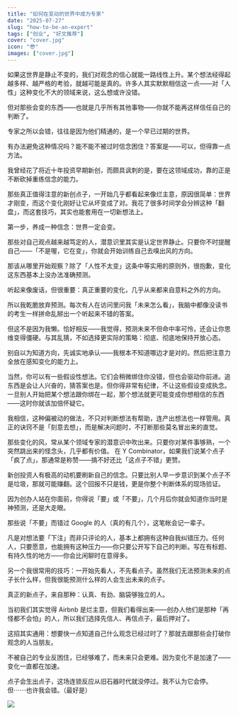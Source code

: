 ```yaml
---
title: "如何在变动的世界中成为专家"
date: "2025-07-27"
slug: "how-to-be-an-expert"
tags: ["创业", "好文推荐"]
cover: "cover.jpg"
icon: "😎"
images: ["cover.jpg"]
---
```

如果这世界是静止不变的，我们对观念的信心就能一路线性上升。某个想法经得起越多样、越严格的考验，就越可能是真的。许多人其实默默相信这一点——对「人性」这种变化不大的领域来说，这么想或许没错。



但对那些会变的东西——也就是几乎所有其他事物——你就不能再这样信任自己的判断了。



专家之所以会错，往往是因为他们精通的，是一个早已过期的世界。



有办法避免这种情况吗？能不能不被过时信念困住？答案是——可以，但得靠一点方法。



我曾经花了将近十年投资早期新创，而颇具讽刺的是，要在这领域成功，靠的正是不断砍掉重练信念的能力。



那些真正值得注意的新创点子，一开始几乎都看起来像烂主意，原因很简单：世界才刚变，而这个变化刚好让它从坏变成了对。我花了很多时间学会分辨这种「翻盘」，而这套技巧，其实也能套用在一切新想法上。



第一步，养成一种信念：世界一定会变。



那些对自己观点越来越笃定的人，潜意识里其实是认定世界静止。只要你不时提醒自己——「不是喔，它在变」，你就会开始训练自己去嗅出风的方向。



那该从哪里开始观察？除了「人性不太变」这条中等实用的原则外，很抱歉，变化这东西基本上没办法准确预测。



听起来像废话，但很重要：真正重要的变化，几乎从来都来自意料之外的方向。



所以我乾脆放弃预测。每次有人在访问里问我「未来怎么看」，我脑中都像没读书的考生一样拼命乱掰出一个听起来不错的答案。



但这不是因为我懒。恰好相反——我觉得，预测未来不但命中率可怜，还会让你思维变得僵硬。与其乱猜，不如选择更实际的策略：彻底、彻底地保持开放心态。



别自以为知道方向，先诚实地承认——我根本不知道哪边才是对的。然后把注意力全放在感知变化的能力上。



当然，你可以有一些假设性想法。它们会稍微绑住你没错，但也会驱动你前进。追东西是会让人兴奋的，猜答案也是。但你得非常有纪律，不让这些假设变成执念。
一旦别人开始把某个想法跟你绑在一起，那个想法就更可能变成你想相信的东西——这时你就该加倍怀疑它。



我相信，这种偏被动的做法，不只对判断想法有帮助，连产出想法也一样管用。真正的诀窍不是「刻意去想」，而是解决问题时，不打断那些莫名冒出来的直觉。



那些变化的风，常从某个领域专家的潜意识中吹出来。只要你对某件事够熟，一个突然跳出来的怪念头，几乎都有价值。
在 Y Combinator，如果我们说某个点子「疯了点」，那通常是称赞——搞不好还比「这点子不错」更赞。



新创投资人有极高的动机要刷新自己的信念。只要比别人早一步意识到某个点子不是垃圾，那就可能赚翻。这个回报不只是钱，更是你整个判断体系的现场验证。



因为创办人站在你面前，你得说「要」或「不要」，几个月后你就会知道你当时是神预测，还是大走眼。



那些说「不要」而错过 Google 的人（真的有几个），这笔帐会记一辈子。



凡是对想法要「下注」而非只评论的人，基本上都拥有这种自我纠错压力。任何人，只要愿意，也能拥有这种压力——你只要公开写下自己的判断。写在有标题、有持久性的地方——你会比闲聊时在意得多。



另一个我很常用的技巧：一开始先看人，不先看点子。虽然我们无法预测未来的点子长什么样，但我很能预测什么样的人会生出未来的点子。



真正的新点子，来自那种：认真、有劲、脑袋够独立的人。



当初我们其实觉得 Airbnb 是烂主意，但我们看得出来——创办人他们是那种「再怪都不会怕」的人，所以我们选择先信人、再信点子，最后押对了。



这招其实通用：想要快一点知道自己什么观念已经过时了？那就去跟那些会打破你观念的人当朋友。



不被自己的专业反困住，已经够难了，而未来只会更难。因为变化不是加速了——变化一直都在加速。



点子会生出点子，这场连锁反应从旧石器时代就没停过。我不认为它会停。
但⋯⋯也许我会错。（最好是）




![](https://prod-files-secure.s3.us-west-2.amazonaws.com/112d0858-5090-4d34-a606-b75eb8d65fd2/46476355-9cf3-4e99-9b7a-3531bc426380/1000202064.png?X-Amz-Algorithm=AWS4-HMAC-SHA256&X-Amz-Content-Sha256=UNSIGNED-PAYLOAD&X-Amz-Credential=ASIAZI2LB4666TWB2SXP%2F20250927%2Fus-west-2%2Fs3%2Faws4_request&X-Amz-Date=20250927T204303Z&X-Amz-Expires=3600&X-Amz-Security-Token=IQoJb3JpZ2luX2VjECMaCXVzLXdlc3QtMiJIMEYCIQDCuaYFivqHA%2FyNoCOULT8mn%2F8MXNVQnvDoS1k0Vf6EVQIhAKtPv537IxAukMqf3cjl1KM3wOksK0FU4YMu8fzQNVc6KogECKz%2F%2F%2F%2F%2F%2F%2F%2F%2F%2FwEQABoMNjM3NDIzMTgzODA1Igy3EUgWbND8NPcc7u0q3AP%2BO0aqCyzXuBTvYB%2BVY5wf1EjVc2jMCXmFKXOxXMYcV2ShPHrH3h7uEDN5T5PXxULD07M5AwAaRoDZseBQ8EPl1VBTFtDBZjV4RDTdM6oR2R4tNFYJ1h2goXy0rtcNxvi3JsiKYXSUVrvcuKGHdoaD4YeunhR4CUN8955RWzadzLeSRj9SVcy%2FCNGqnWi927BpfCBkmK0iQYudF9H6Czvi9rD7rX1kGUPjbP1oc2X%2FlLtPLxbba1i93uR8ixJjU%2FCobIGU9dyVg60g4umN51MR1ECzlKlDQ582AKXlg1nBAFcvxWSoSegxORjgUXstPRb4BuS6xsio4DpXl1HC92EqxbvmrMyOoFsmhaqIwlvnAj7hkPlKaEyBzID9%2BFkvwlD45JYxTldu%2BaHIxc9SMKvNwEZOmwENSLIwxjR4HlkgAG53hvkoYIYWHxcRx5elPs00kfsPJRgfQnZGgi9FTxEC6%2BtTi784e6THgoZ4yaP8UNoqE2gwMiIFUSRdmm59gF3QLzQyrkMC43rg3Phh1bbQtkXAbyj0YQZ0It3tIRX5%2BtHtPNSE1WcFpnfC1f2EgEoGjOimWEUv2PH7wzEVIDRo8Hk4%2Fi%2BdI7NlPTXdyqnyH16SDVvewvjz18mTETCD5%2BDGBjqkAYh1dYI70hoN9Fak6S0TGia7gJoGeSFbguoxkb73jiCd7%2FqID%2FU%2Bf1EwSQF9hlyM88VkMHilKRzS6VCnCw466SLMNAsTDzjWyeY8udirhef1XxauLnfhTfUb6Mk4%2BEcOk6oOKtH%2F8BFQKjnevwVX5DCOjET4T%2FibsZhgdOR6apROLiRzIouTNv2LoQVgt6sUJRl8TflGNdZTVnsClp0B97Oib9lV&X-Amz-Signature=6e5190192fa55473f1732c193d29707f85e3de467ac3b9d7d4880b20ab5551cf&X-Amz-SignedHeaders=host&x-amz-checksum-mode=ENABLED&x-id=GetObject)

